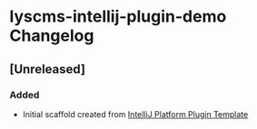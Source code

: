 <!-- Keep a Changelog guide -> https://keepachangelog.com -->

# lyscms-intellij-plugin-demo Changelog

## [Unreleased]
### Added
- Initial scaffold created from [IntelliJ Platform Plugin Template](https://github.com/JetBrains/intellij-platform-plugin-template)
